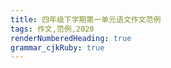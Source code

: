 ```yaml
---
title: 四年级下学期第一单元语文作文范例 
tags: 作文,范例,2020
renderNumberedHeading: true
grammar_cjkRuby: true
---
```



